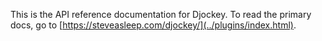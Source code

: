 This is the API reference documentation for Djockey. To read the primary docs, go to [https://steveasleep.com/djockey/](../plugins/index.html).
